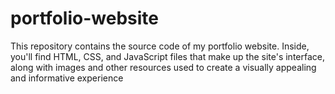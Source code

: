 # portfolio-website
This repository contains the source code of my portfolio website. Inside, you'll find HTML, CSS, and JavaScript files that make up the site's interface, along with images and other resources used to create a visually appealing and informative experience
